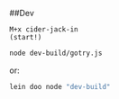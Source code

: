 
##Dev

```repl
M+x cider-jack-in
(start!)

```

```sh
node dev-build/gotry.js
```

or:

```sh
lein doo node "dev-build"
```
